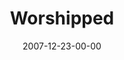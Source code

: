 ---
layout: message
category: message
series: "Hero"
title: "Worshipped"
date: 2007-12-23-00-00
message_id: 473
---